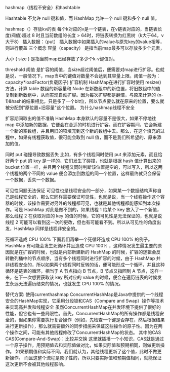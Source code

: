 hashmap（线程不安全）和hashtable


Hashtable 不允许 null 键和值，而 HashMap 允许一个 null 键和多个 null 值。

hashmap（）存放kv的表
每个k对应的v是一个链表，在v链表对应的，当链表长度(阀值)超过 8 时且当前数组的长度 > 64时，将链表转换为红黑树（k大于64，v大于8）
插入数据：（put）
插入数据中如果插入的value与原先key的value相等，则进行覆盖
三个概念
容量（capacity）
是指当前map最多可以存放多少个元素，

大小 ( size )
是指当前map已经存放了多少个k-v键值对。

threshold 阈值
是扩容的阈值，当size超过阈值后，便需要对map进行扩容。也就是说，一般情况下，map当中的键值对数量不会达到其容量上限。阈值一般为：capacity*loadFactor(负载因子)
扩容机制
HashMap在进行扩容时使用 resize() 方法，计算 table 数组的新容量和 Node 在新数组中的新位置，将旧数组中的值复制到新数组中，从而实现自动扩容。因为每次扩容都是翻倍，与原来计算的 (n-1)&hash的结果相比，只是多了一个bit位，所以节点要么就在原来的位置，要么就被分配到"原位置+旧容量"这个位置。
为什么hashmap线程不安全

扩容期间取出的值不准确
HashMap 本身默认的容量不是很大，如果不停地往 map 中添加新的数据，它便会在合适的时机进行扩容。而在扩容期间，它会新建一个新的空数组，并且用旧的项填充到这个新的数组中去。那么，在这个填充的过程中，如果有线程获取值，很可能会取到 null 值，而不是我们所希望的、原来添加的值。

同时 put 碰撞导致数据丢失
比如，有多个线程同时使用 put 来添加元素，而且恰好两个 put 的 key 是一样的，它们发生了碰撞，也就是根据 hash 值计算出来的 bucket 位置一样，并且两个线程又同时判断该位置是空的，可以写入，所以这两个线程的两个不同的 value 便会添加到数组的同一个位置，这样最终就只会保留一个数据，丢失一个数据。

可见性问题无法保证
可见性也是线程安全的一部分，如果某一个数据结构声称自己是线程安全的，那么它同样需要保证可见性，也就是说，当一个线程操作这个容器的时候，该操作需要对另外的线程都可见，也就是其他线程都能感知到本次操作。可是 HashMap 对此是做不到的，如果线程 1 给某个 key 放入了一个新值，那么线程 2 在获取对应的 key 的值的时候，它的可见性是无法保证的，也就是说线程 2 可能可以看到这一次的更改，但也有可能看不到。所以从可见性的角度出发，HashMap 同样是线程非安全的。

死循环造成 CPU 100%
下面我们再举一个死循环造成 CPU 100% 的例子。HashMap 有可能会发生死循环并且造成  CPU 100% ，这种情况发生最主要的原因就是在扩容的时候，也就是内部新建新的 HashMap 的时候，扩容的逻辑会反转散列桶中的节点顺序，当有多个线程同时进行扩容的时候，由于 HashMap 并非线程安全的，所以如果两个线程同时反转的话，便可能形成一个循环，并且这种循环是链表的循环，相当于 A 节点指向 B 节点，B 节点又指回到 A 节点，这样一来，在下一次想要获取该 key 所对应的 value 的时候，便会在遍历链表的时候发生永远无法遍历结束的情况，也就发生 CPU 100% 的情况。

替代方案:
使用currenthashmap
ConcurrentHashMap是Java中提供的一个线程安全的HashMap实现，它采用分段锁和CAS（Compare and Swap）操作等技术来实现高并发和线程安全
虽然ConcurrentHashMap在并发环境下提供了很好的性能，但它也有一些局限性。首先，ConcurrentHashMap的所有操作都是线程安全的，但如果你需要执行复合操作（例如，先检查一个键是否存在，然后根据结果进行更新操作），那么就需要额外的同步措施来保证这些操作的原子性。因为在两个操作之间，可能有其他线程修改了ConcurrentHashMap的状态。
其中的CAS
CAS(Compare-And-Swap)：比较并交换 这里就插播一个小知识，CAS就是通过一个原子操作，用预期值去和实际值做对比，如果实际值和预期相同，则做更新操作。 如果预期值和实际不同，我们就认为，其他线程更新了这个值，此时不做更新操作。 而且这整个流程是原子性的，所以只要实际值和预期值相同，就能保证这次更新不会被其他线程影响。
